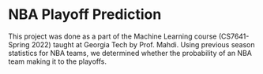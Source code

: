# NBA Playoff Prediction

This project was done as a part of the Machine Learning course (CS7641-Spring 2022) taught at Georgia Tech by Prof. Mahdi.
Using previous season statistics for NBA teams, we determined whether the probability of an NBA team making it to the playoffs.
